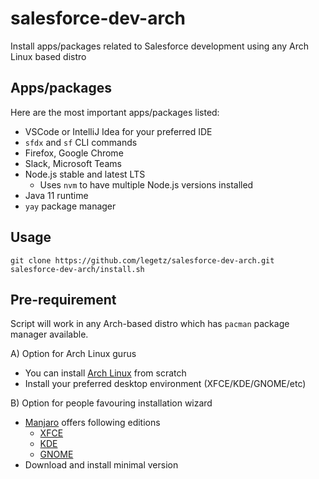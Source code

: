 # salesforce-dev-arch
Install apps/packages related to Salesforce development using any Arch Linux based distro

## Apps/packages
Here are the most important apps/packages listed:
* VSCode or IntelliJ Idea for your preferred IDE
* `sfdx` and `sf` CLI commands
* Firefox, Google Chrome
* Slack, Microsoft Teams
* Node.js stable and latest LTS
    * Uses `nvm` to have multiple Node.js versions installed
* Java 11 runtime
* `yay` package manager

## Usage
```
git clone https://github.com/legetz/salesforce-dev-arch.git
salesforce-dev-arch/install.sh
```

## Pre-requirement
Script will work in any Arch-based distro which has `pacman` package manager available.

A) Option for Arch Linux gurus
* You can install [Arch Linux](https://www.archlinux.org/) from scratch
* Install your preferred desktop environment (XFCE/KDE/GNOME/etc)

B) Option for people favouring installation wizard
* [Manjaro](https://manjaro.org/) offers following editions
    * [XFCE](https://manjaro.org/downloads/official/xfce/)
    * [KDE](https://manjaro.org/downloads/official/kde/)
    * [GNOME](https://manjaro.org/downloads/official/gnome/)
* Download and install minimal version
